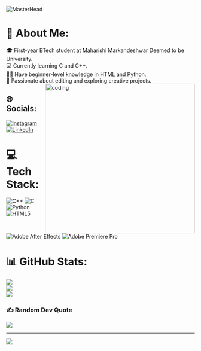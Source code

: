  ![MasterHead](https://mir-s3-cdn-cf.behance.net/project_modules/fs/79731568097599.5b50bca477735.jpg)
# 💫 About Me:
🎓 First-year BTech student at Maharishi Markandeshwar Deemed to be University.<br>💻 Currently learning C and C++.<br>👨‍💻 Have beginner-level knowledge in HTML and Python.<br>🎨 Passionate about editing and exploring creative projects.
<img  align="right" alt ="coding" width = "400" src ="https://camo.githubusercontent.com/c50778302259b0f7ce93da47d3e77729929875c1992e689228af48b6589a8993/68747470733a2f2f696d6167652e6962622e636f2f6a456b6364642f66726f6e745f656e645f646576656c6f706572735f6f70656e696e67735f312e676966">

## 🌐 Socials:
[![Instagram](https://img.shields.io/badge/Instagram-%23E4405F.svg?logo=Instagram&logoColor=white)](https://instagram.com/sanyam_kohli_) [![LinkedIn](https://img.shields.io/badge/LinkedIn-%230077B5.svg?logo=linkedin&logoColor=white)](https://linkedin.com/in/sanyam-kohli-21027b32a)

# 💻 Tech Stack:
![C++](https://img.shields.io/badge/c++-%2300599C.svg?style=flat&logo=c%2B%2B&logoColor=white) ![C](https://img.shields.io/badge/c-%2300599C.svg?style=flat&logo=c&logoColor=white) ![Python](https://img.shields.io/badge/python-3670A0?style=flat&logo=python&logoColor=ffdd54) ![HTML5](https://img.shields.io/badge/html5-%23E34F26.svg?style=flat&logo=html5&logoColor=white) ![Adobe After Effects](https://img.shields.io/badge/Adobe%20After%20Effects-9999FF.svg?style=flat&logo=Adobe%20After%20Effects&logoColor=white) ![Adobe Premiere Pro](https://img.shields.io/badge/Adobe%20Premiere%20Pro-9999FF.svg?style=flat&logo=Adobe%20Premiere%20Pro&logoColor=white)
# 📊 GitHub Stats:
![](https://github-readme-stats.vercel.app/api?username=Sanyamk2384&theme=dark&hide_border=false&include_all_commits=true&count_private=false)<br/>
![](https://github-readme-streak-stats.herokuapp.com/?user=Sanyamk2384&theme=dark&hide_border=false)<br/>
![](https://github-readme-stats.vercel.app/api/top-langs/?username=Sanyamk2384&theme=dark&hide_border=false&include_all_commits=true&count_private=false&layout=compact)

### ✍️ Random Dev Quote
![](https://quotes-github-readme.vercel.app/api?type=horizontal&theme=radical)

---
[![](https://visitcount.itsvg.in/api?id=Sanyamk2384&icon=5&color=1)](https://visitcount.itsvg.in)

<!-- Proudly created with GPRM ( https://gprm.itsvg.in ) -->
